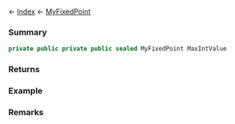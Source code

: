 ← [Index](Api-Index) ← [MyFixedPoint](VRage.MyFixedPoint)

### Summary

```csharp
private public private public sealed MyFixedPoint MaxIntValue
```

### Returns

### Example

### Remarks

